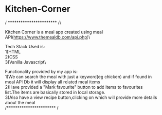 # Kitchen-Corner

/ *********************** /\

Kitchen Corner is a meal app created using meal API(https://www.themealdb.com/api.php)\

Tech Stack Used is:\
1)HTML\
2)CSS\
3)Vanilla Javascript\

Functionality provided by my app is:\
1)We can search the meal with just a keyword(eg chicken) and if found in meal API Db it will display all related meal items\
2)Have provided a "Mark favourite" button to add items to favourites list.The items are basically stored in local storage.\
3)Also have a view recipe button,clicking on which will provide more details about the meal\
/*********************** /
